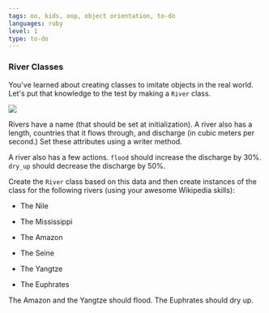 ```yaml
---
tags: oo, kids, oop, object orientation, to-do
languages: ruby
level: 1
type: to-do
---
```


### River Classes

You've learned about creating classes to imitate objects in the real world. Let's put that knowledge to the test by making a `River` class. 

<img src="https://after-school-assets.s3.amazonaws.com/river.jpg">

Rivers have a name (that should be set at initialization). A river also has a length, countries that it flows through, and discharge (in cubic meters per second.) Set these attributes using a writer method.

A river also has a few actions. `flood` should increase the discharge by 30%. `dry_up` should decrease the discharge by 50%.

Create the `River` class based on this data and then create instances of the class for the following rivers (using your awesome Wikipedia skills):

+ The Nile

+ The Mississippi

+ The Amazon

+ The Seine

+ The Yangtze

+ The Euphrates

The Amazon and the Yangtze should flood. The Euphrates should dry up.
